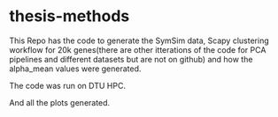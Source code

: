 # thesis-methods

This Repo has the code to generate the SymSim data, Scapy clustering workflow for 20k genes(there are other itterations of the code for PCA pipelines and different datasets but are not on github) and how the alpha_mean values were generated. 

The code was run on DTU HPC.

And all the plots generated.
